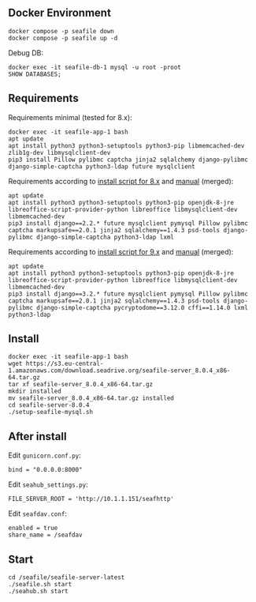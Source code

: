 ## Docker Environment

```
docker compose -p seafile down
docker compose -p seafile up -d
```

Debug DB:

```
docker exec -it seafile-db-1 mysql -u root -proot
SHOW DATABASES;
```

## Requirements

Requirements minimal (tested for 8.x):

```
docker exec -it seafile-app-1 bash
apt update
apt install python3 python3-setuptools python3-pip libmemcached-dev zlib1g-dev libmysqlclient-dev
pip3 install Pillow pylibmc captcha jinja2 sqlalchemy django-pylibmc django-simple-captcha python3-ldap future mysqlclient
```

Requirements according to [install script for 8.x](https://github.com/haiwen/seafile-server-installer) and [manual](https://manual.seafile.com/deploy/using_mysql/) (merged):

```
apt update
apt install python3 python3-setuptools python3-pip openjdk-8-jre libreoffice-script-provider-python libreoffice libmysqlclient-dev libmemcached-dev
pip3 install django==2.2.* future mysqlclient pymysql Pillow pylibmc captcha markupsafe==2.0.1 jinja2 sqlalchemy==1.4.3 psd-tools django-pylibmc django-simple-captcha python3-ldap lxml
```

Requirements according to [install script for 9.x](https://github.com/haiwen/seafile-server-installer) and [manual](https://manual.seafile.com/deploy/using_mysql/) (merged):

```
apt update
apt install python3 python3-setuptools python3-pip openjdk-8-jre libreoffice-script-provider-python libreoffice libmysqlclient-dev libmemcached-dev
pip3 install django==3.2.* future mysqlclient pymysql Pillow pylibmc captcha markupsafe==2.0.1 jinja2 sqlalchemy==1.4.3 psd-tools django-pylibmc django-simple-captcha pycryptodome==3.12.0 cffi==1.14.0 lxml python3-ldap 
```

## Install

```
docker exec -it seafile-app-1 bash
wget https://s3.eu-central-1.amazonaws.com/download.seadrive.org/seafile-server_8.0.4_x86-64.tar.gz
tar xf seafile-server_8.0.4_x86-64.tar.gz
mkdir installed
mv seafile-server_8.0.4_x86-64.tar.gz installed
cd seafile-server-8.0.4
./setup-seafile-mysql.sh
```

## After install

Edit `gunicorn.conf.py`:

```
bind = "0.0.0.0:8000"
```

Edit `seahub_settings.py`:

```
FILE_SERVER_ROOT = 'http://10.1.1.151/seafhttp'
```

Edit `seafdav.conf`:

```
enabled = true
share_name = /seafdav
```

## Start

```
cd /seafile/seafile-server-latest
./seafile.sh start
./seahub.sh start
```
